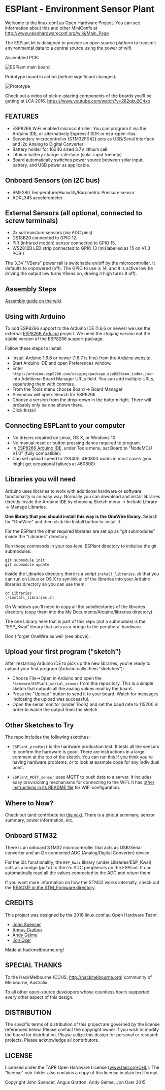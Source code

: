 ESPlant - Environment Sensor Plant
=============

Welcome to the linux.conf.au Open Hardware Project.  You can see information about this and other MiniConfs at http://www.openhardwareconf.org/wiki/Main_Page

The ESPlant kit is designed to provide an open source platform to transmit environmental data to a central source using the power of wifi.

Assembled PCB:

![ESPlant main board](Photos/ESPlant.jpg?raw=true "Front")

Prototype board in action (before significant changes):

![Prototype](Photos/ESPlant.prototype.jpg?raw=true "Prototype")

Check out a video of pick-n-placing components of the boards you'll be getting at LCA 2016.
https://www.youtube.com/watch?v=282qku2C4xo

FEATURES
--------

* ESP8266 WiFi enabled microcontroller. You can program it via the Arduino IDE, or alternatively Espressif SDK or esp-open-rtos.
* Secondary microcontroller (STM32F042) acts as USB/Serial interface and i2c Analog to Digital Converter
* Battery holder for 16340 sized 3.7V lithium cell
* Lithium battery charger interface (solar input friendly)
* Board automatically switches power source between solar input, battery, and USB power as applicable.

## Onboard Sensors (on I2C bus)

* BME280 Temperature/Humidity/Barometric Pressure sensor
* ADXL345 accelerometer

## External Sensors (all optional, connected to screw terminals)

* 2x soil moisture sensors (via ADC pins)
* DS18B20 connected to GPIO 12.
* PIR (infrared motion) sensor connected to GPIO 15.
* WS2812B LED strip connected to GPIO 13 (mislabelled as 15 on V1.3 PCB!)

The 3.3V "VSens" power rail is switchable on/off by the microcontroller. It defaults to unpowered (off). The GPIO to use is 14, and it is active low (ie driving the output low turns VSens on, driving it high turns it off).

Assembly Steps
--------------

[Assembly guide on the wiki](https://github.com/CCHS-Melbourne/ESPlant/wiki/Step-1:-Step-by-Step-Assembly).

Using with Arduino
------------------

To add ESP8266 support to the Arduino IDE (1.6.6 or newer) we use the external [ESP8266 Arduino](https://github.com/esp8266/Arduino) project. We need the *staging version* not the stable version of the ESP8266 support package.

Follow these steps to install:

* Install Arduino 1.6.6 or newer (1.6.7 is fine) from the [Arduino website](http://arduino.cc).
* Start Arduino IDE and open Preferences window.
* Enter `http://arduino.esp8266.com/staging/package_esp8266com_index.json` into Additional Board Manager URLs field. You can add multiple URLs, separating them with commas.
* From the Tools menu choose Board -> Board Manager
* A window will open. Search for ESP8266.
* Choose a version from the drop-down in the bottom right. There will probably only be one shown there.
* Click Install

Connecting ESPLant to your computer
-----------------------------------

* No drivers required on Linux, OS X, or Windows 10.
* No manual reset or button pressing dance required to program.
* In [ESP8266 Arduino IDE](https://github.com/esp8266/arduino), under Tools menu, set Board to "NodeMCU V1.0" (fully compatible).
* Can set upload speed to 230400. 460800 works in most cases (you might get occasional failures at 460800)

Libraries you will need
-----------------------

Arduino uses libraries to work with additional hardware or software functionality in an easy way. Normally you can download and install libraries directly inside the Arduino IDE by choosing Sketch menu -> Include Library -> Manage Libraries.

**One library that you should install this way is the OneWire library**. Search for "OneWire" and then click the Install button to install it.

For the ESPlant the other required libraries are set up as "git submodules" inside the "Libraries" directory.

Run these commands in your top-level ESPlant directory to initialise the git submodules:

```
git submodule init
git submodule update
```

Inside the Libraries directory there is a script `install_libraries.sh` that you can run on Linux or OS X to symlink all of the libraries into your Arduino libraries directory so you can use them.

```
cd Libraries
./install_libraries.sh
```

On Windows you'll need to copy all the subdirectories of the libraries directory (copy them into the My Documents/Arduino/libraries directory).

The one Library here that is part of this repo (not a submodule) is the "ESP_Kwai" library that acts as a bridge to the peripheral hardware.

Don't forget OneWire as well (see above).


Upload your first program ("sketch")
------------------------------------

After restarting Arduino IDE to pick up the new libraries, you're ready to upload your first program (Arduino calls them "sketches"):

* Choose File->Open in Arduino and open the `Firmware/ESPlant_serial_sensor` from this repository. This is a simple sketch that outputs all the analog values read by the board.
* Press the "Upload" button to send it to your board. Watch for messages indicating the upload was successful.
* Open the serial monitor (under Tools) and set the baud rate to 115200 in order to watch the output from the sketch.


Other Sketches to Try
---------------------

The repo includes the following sketches:

* `ESPlant_prodtest` is the hardware production test. It tests all the sensors to confirm the hardware is good. There are instructions in a large comment at the top of the sketch. You can run this if you think you're having hardware problems, or to look at example code for any individual point.

* `ESPlant_MQTT_sensor` uses MQTT to push data to a server. It includes easy provisioning mechanisms for connecting to the WiFi. It has [other instructions in its README file](https://github.com/CCHS-Melbourne/ESPlant/tree/master/Firmware/ESPlant_MQTT_sensor#readme) for WiFi configuration.


Where to Now?
-------------

Check out (and contribute to) [the wiki](https://github.com/CCHS-Melbourne/ESPlant/wiki). There is a pinout summary, sensor summary, power information, etc.


Onboard STM32
-------------

There is an onboard STM32 microcontroller that acts as USB/Serial converter and an i2c connected ADC (Analog/Digital Converter) device.

For the i2c functionality, the `ESP_Kwai` library (under Libraries/ESP_Kwai) acts as a bridge (*get it*) to the i2c ADC peripherals on the ESPlant. It can automatically read all the values connected to the ADC and return them.

If you want more information on how the STM32 works internally, check out the [README in the STM_Firmware directory](https://github.com/CCHS-Melbourne/ESPlant/tree/master/STM_Firmware#readme).

CREDITS
------------

This project was designed by the 2016 linux.conf.au Open Hardware Team!
 - [John Spencer](https://github.com/mage0r)
 - [Angus Gratton](https://github.com/projectgus)
 - [Andy Gelme](https://github.com/geekscape)
 - [Jon Oxer](https://github.com/jonoxer)

Made at hackmelbourne.org!

SPECIAL THANKS
------------

To the HackMelbourne (CCHS, http://hackmelbourne.org) community of Melbourne, Australia.

To all other open-source developers whose countless hours supported every other aspect of this design.

DISTRIBUTION
------------
The specific terms of distribution of this project are governed by the
license referenced below. Please contact the copyright owner if you wish to modify the board for distribution. Please utilize this design for personal or research projects. Please acknowledge all contributors.

LICENSE
-------
Licensed under the TAPR Open Hardware License (www.tapr.org/OHL).
The "license" sub-folder also contains a copy of this license in plain text format.

Copyright John Spencer, Angus Gratton, Andy Gelme, Jon Oxer 2015
